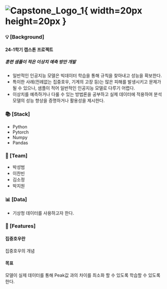 # ![Capstone_Logo_1](https://github.com/psm981021/Anomaly-Forecast/assets/49465397/65791efc-39b7-4463-9b9b-4703c49e8b60){ width=20px height=20px }
### 💡 [Background]
#### 24-1학기 캡스톤 프로젝트

##### 훈련 샘플이 적은 이상치 예측 방안 개발

+ 일반적인 인공지능 모델은 빅데이터 학습을 통해 규칙을 찾아내고 성능을 확보한다.
+ 특이한 사례(전례없는 집중호우, 기계의 고장 등)는 많은 피해를 발생시키고 문제가 될 수 있으나, 샘플이 적어 일반적인 인공지능 모델로 다루기 어렵다.
+ 이상치를 예측하거나 다룰 수 있는 방법론을 공부하고 실제 데이터에 적용하여 분석모델의 성능 향상을 증명하거나 활용성을 제시한다.


### 📚 [Stack]

+ Python 
+ Pytorch 
+ Numpy 
+ Pandas

### 👫 [Team]

+ 박성범 
+ 이찬빈
+ 김소정
+ 박지원

### 📊 [Data]

+ 기상청 데이터를 사용하고자 한다.

### 📝 [Features]

#### 집중호우란
집중호우의 개념

#### 목표
모델이 실제 데이터를 통해 Peak값 과의 차이를 최소화 할 수 있도록 학습할 수 있도록 한다.
